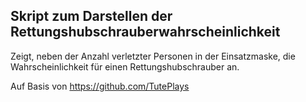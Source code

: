 ## Skript zum Darstellen der Rettungshubschrauberwahrscheinlichkeit
Zeigt, neben der Anzahl verletzter Personen in der Einsatzmaske, die Wahrscheinlichkeit für einen Rettungshubschrauber an.

Auf Basis von https://github.com/TutePlays
